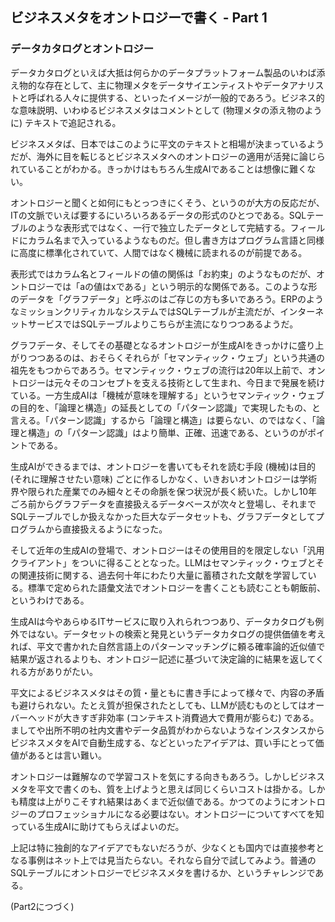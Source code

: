 ## ビジネスメタをオントロジーで書く - Part 1

### データカタログとオントロジー

データカタログといえば大抵は何らかのデータプラットフォーム製品のいわば添え物的な存在として、主に物理メタをデータサイエンティストやデータアナリストと呼ばれる人々に提供する、といったイメージが一般的であろう。ビジネス的な意味説明、いわゆるビジネスメタはコメントとして (物理メタの添え物のように) テキストで追記される。

ビジネスメタば、日本ではこのように平文のテキストと相場が決まっているようだが、海外に目を転じるとビジネスメタへのオントロジーの適用が活発に論じられていることがわかる。きっかけはもちろん生成AIであることは想像に難くない。

オントロジーと聞くと如何にもとっつきにくそう、というのが大方の反応だが、ITの文脈でいえば要するにいろいろあるデータの形式のひとつである。SQLテーブルのような表形式ではなく、一行で独立したデータとして完結する。フィールドにカラム名まで入っているようなものだ。但し書き方はプログラム言語と同様に高度に標準化されていて、人間ではなく機械に読まれるのが前提である。

表形式ではカラム名とフィールドの値の関係は「お約束」のようなものだが、オントロジーでは「aの値はxである」という明示的な関係である。このような形のデータを「グラフデータ」と呼ぶのはご存じの方も多いであろう。ERPのようなミッションクリティカルなシステムではSQLテーブルが主流だが、インターネットサービスではSQLテーブルよりこちらが主流になりつつあるようだ。

グラフデータ、そしてその基礎となるオントロジーが生成AIをきっかけに盛り上がりつつあるのは、おそらくそれらが「セマンティック・ウェブ」という共通の祖先をもつからであろう。セマンティック・ウェブの流行は20年以上前で、オントロジーは元々そのコンセプトを支える技術として生まれ、今日まで発展を続けている。一方生成AIは「機械が意味を理解する」というセマンティック・ウェブの目的を、「論理と構造」の延長としての「パターン認識」で実現したもの、と言える。「パターン認識」するから「論理と構造」は要らない、のではなく、「論理と構造」の「パターン認識」はより簡単、正確、迅速である、というのがポイントである。

生成AIができるまでは、オントロジーを書いてもそれを読む手段 (機械)は目的 (それに理解させたい意味) ごとに作るしかなく、いきおいオントロジーは学術界や限られた産業でのみ細々とその命脈を保つ状況が長く続いた。しかし10年ごろ前からグラフデータを直接扱えるデータベースが次々と登場し、それまでSQLテーブルでしか扱えなかった巨大なデータセットも、グラフデータとしてプログラムから直接扱えるようになった。

そして近年の生成AIの登場で、オントロジーはその使用目的を限定しない「汎用クライアント」をついに得ることとなった。LLMはセマンティック・ウェブとその関連技術に関する、過去何十年にわたり大量に蓄積された文献を学習している。標準で定められた語彙文法でオントロジーを書くことも読むことも朝飯前、というわけである。

生成AIは今やあらゆるITサービスに取り入れられつつあり、データカタログも例外ではない。データセットの検索と発見というデータカタログの提供価値を考えれば、平文で書かれた自然言語上のパターンマッチングに頼る確率論的近似値で結果が返されるよりも、オントロジー記述に基づいて決定論的に結果を返してくれる方がありがたい。

平文によるビジネスメタはその質・量ともに書き手によって様々で、内容の矛盾も避けられない。たとえ質が担保されたとしても、LLMが読むものとしてはオーバーヘッドが大きすぎ非効率 (コンテキスト消費過大で費用が膨らむ) である。ましてや出所不明の社内文書やデータ品質がわからないようなインスタンスからビジネスメタをAIで自動生成する、などといったアイデアは、買い手にとって価値があるとは言い難い。

オントロジーは難解なので学習コストを気にする向きもあろう。しかしビジネスメタを平文で書くのも、質を上げようと思えば同じくらいコストは掛かる。しかも精度は上がりこそすれ結果はあくまで近似値である。かつてのようにオントロジーのプロフェッショナルになる必要はない。オントロジーについてすべてを知っている生成AIに助けてもらえばよいのだ。

上記は特に独創的なアイデアでもないだろうが、少なくとも国内では直接参考となる事例はネット上では見当たらない。それなら自分で試してみよう。普通のSQLテーブルにオントロジーでビジネスメタを書けるか、というチャレンジである。

(Part2につづく)